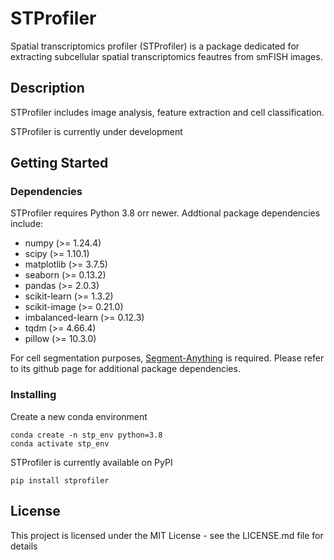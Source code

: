 # STProfiler

Spatial transcriptomics profiler (STProfiler) is a package dedicated for extracting subcellular spatial transcriptomics feautres from smFISH images. 

## Description

STProfiler includes image analysis, feature extraction and cell classification.

STProfiler is currently under development

## Getting Started

### Dependencies

STProfiler requires Python 3.8 orr newer. Addtional package dependencies include:

* numpy (>= 1.24.4)
* scipy (>= 1.10.1)
* matplotlib (>= 3.7.5)
* seaborn (>= 0.13.2)
* pandas (>= 2.0.3)
* scikit-learn (>= 1.3.2)
* scikit-image (>= 0.21.0)
* imbalanced-learn (>= 0.12.3)
* tqdm (>= 4.66.4)
* pillow (>= 10.3.0)

For cell segmentation purposes, [Segment-Anything](https://github.com/facebookresearch/segment-anything) is required. Please refer to its github page for additional package dependencies.

### Installing

Create a new conda environment

```
conda create -n stp_env python=3.8
conda activate stp_env
```

STProfiler is currently available on PyPI

```
pip install stprofiler
```


## License

This project is licensed under the MIT License - see the LICENSE.md file for details

